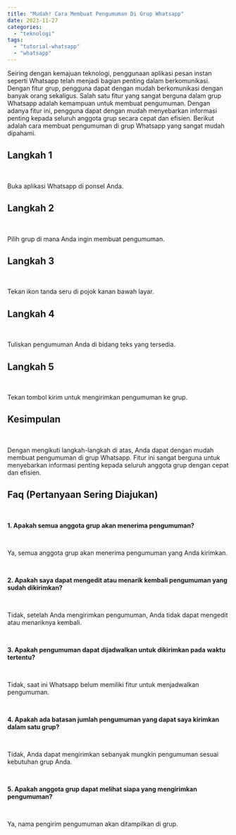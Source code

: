 ```yaml
---
title: "Mudah! Cara Membuat Pengumuman Di Grup Whatsapp"
date: 2023-11-27
categories: 
  - "teknologi"
tags: 
  - "tutorial-whatsapp"
  - "whatsapp"
---
```


Seiring dengan kemajuan teknologi, penggunaan aplikasi pesan instan seperti Whatsapp telah menjadi bagian penting dalam berkomunikasi. Dengan fitur grup, pengguna dapat dengan mudah berkomunikasi dengan banyak orang sekaligus. Salah satu fitur yang sangat berguna dalam grup Whatsapp adalah kemampuan untuk membuat pengumuman. Dengan adanya fitur ini, pengguna dapat dengan mudah menyebarkan informasi penting kepada seluruh anggota grup secara cepat dan efisien. Berikut adalah cara membuat pengumuman di grup Whatsapp yang sangat mudah dipahami.

## Langkah 1

 

Buka aplikasi Whatsapp di ponsel Anda.

## Langkah 2

 

Pilih grup di mana Anda ingin membuat pengumuman.

## Langkah 3

 

Tekan ikon tanda seru di pojok kanan bawah layar.

## Langkah 4

 

Tuliskan pengumuman Anda di bidang teks yang tersedia.

## Langkah 5

 

Tekan tombol kirim untuk mengirimkan pengumuman ke grup.

## Kesimpulan

 

Dengan mengikuti langkah-langkah di atas, Anda dapat dengan mudah membuat pengumuman di grup Whatsapp. Fitur ini sangat berguna untuk menyebarkan informasi penting kepada seluruh anggota grup dengan cepat dan efisien.

## Faq (Pertanyaan Sering Diajukan)

 

**1\. Apakah semua anggota grup akan menerima pengumuman?**

 

Ya, semua anggota grup akan menerima pengumuman yang Anda kirimkan.

 

**2\. Apakah saya dapat mengedit atau menarik kembali pengumuman yang sudah dikirimkan?**

 

Tidak, setelah Anda mengirimkan pengumuman, Anda tidak dapat mengedit atau menariknya kembali.

 

**3\. Apakah pengumuman dapat dijadwalkan untuk dikirimkan pada waktu tertentu?**

 

Tidak, saat ini Whatsapp belum memiliki fitur untuk menjadwalkan pengumuman.

 

**4\. Apakah ada batasan jumlah pengumuman yang dapat saya kirimkan dalam satu grup?**

 

Tidak, Anda dapat mengirimkan sebanyak mungkin pengumuman sesuai kebutuhan grup Anda.

 

**5\. Apakah anggota grup dapat melihat siapa yang mengirimkan pengumuman?**

 

Ya, nama pengirim pengumuman akan ditampilkan di grup.
